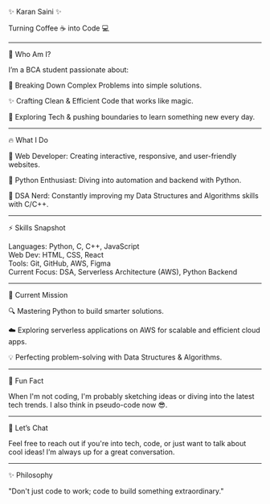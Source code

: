 ✨ Karan Saini ✨

Turning Coffee ☕ into Code 💻

-----------------------------------------------

🎯 Who Am I?

I’m a BCA student passionate about:

🧠 Breaking Down Complex Problems into simple solutions.

✨ Crafting Clean & Efficient Code that works like magic.

🌱 Exploring Tech & pushing boundaries to learn something new every day.

-----------------------------------------------

🔥 What I Do

🔹 Web Developer: Creating interactive, responsive, and user-friendly websites.

🔹 Python Enthusiast: Diving into automation and backend with Python.

🔹 DSA Nerd: Constantly improving my Data Structures and Algorithms skills with C/C++.

-----------------------------------------------

⚡ Skills Snapshot

Languages:    Python, C, C++, JavaScript  
Web Dev:      HTML, CSS, React  
Tools:        Git, GitHub, AWS, Figma  
Current Focus: DSA, Serverless Architecture (AWS), Python Backend


-----------------------------------------------

🚀 Current Mission

🔍 Mastering Python to build smarter solutions.

☁️ Exploring serverless applications on AWS for scalable and efficient cloud apps.

💡 Perfecting problem-solving with Data Structures & Algorithms.


-----------------------------------------------

🎨 Fun Fact

When I'm not coding, I'm probably sketching ideas or diving into the latest tech trends. I also think in pseudo-code now 😎.


-----------------------------------------------

💬 Let’s Chat

Feel free to reach out if you're into tech, code, or just want to talk about cool ideas! I’m always up for a great conversation.


-----------------------------------------------

✨ Philosophy

"Don't just code to work; code to build something extraordinary."


<!---
Karansquad/Karansquad is a ✨ special ✨ repository because its `README.md` (this file) appears on your GitHub profile.
You can click the Preview link to take a look at your changes.
--->
